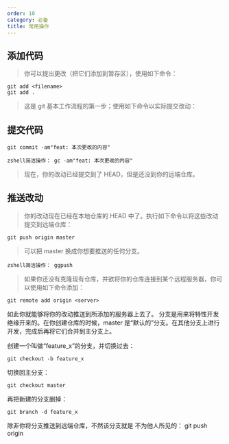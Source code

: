 ```yaml
---
order: 10
category: 必备
title: 常用操作
---
```


## 添加代码
> 你可以提出更改（把它们添加到暂存区），使用如下命令：
```
git add <filename>
git add .
```
> 这是 git 基本工作流程的第一步；使用如下命令以实际提交改动：

## 提交代码
```
git commit -am"feat: 本次更改的内容"
```
```
zshell简洁操作： gc -am"feat: 本次更改的内容"
```
> 现在，你的改动已经提交到了 HEAD，但是还没到你的远端仓库。

## 推送改动
> 你的改动现在已经在本地仓库的 HEAD 中了。执行如下命令以将这些改动提交到远端仓库：

```
git push origin master
```
> 可以把 master 换成你想要推送的任何分支。

```
zshell简洁操作： ggpush
```

> 如果你还没有克隆现有仓库，并欲将你的仓库连接到某个远程服务器，你可以使用如下命令添加：
```
git remote add origin <server>
```

如此你就能够将你的改动推送到所添加的服务器上去了。
分支是用来将特性开发绝缘开来的。在你创建仓库的时候，master 是“默认的”分支。在其他分支上进行开发，完成后再将它们合并到主分支上。


创建一个叫做“feature_x”的分支，并切换过去：
```
git checkout -b feature_x
```
切换回主分支：
```
git checkout master
```

再把新建的分支删掉：
```
git branch -d feature_x
```
除非你将分支推送到远端仓库，不然该分支就是 不为他人所见的：
git push origin <branch>
